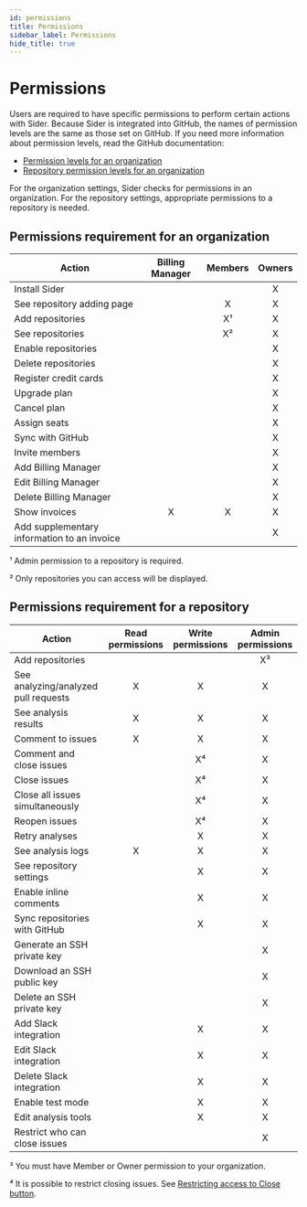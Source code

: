 ```yaml
---
id: permissions
title: Permissions
sidebar_label: Permissions
hide_title: true
---
```


# Permissions

Users are required to have specific permissions to perform certain actions with Sider.
Because Sider is integrated into GitHub, the names of permission levels are the same as those set on GitHub.
If you need more information about permission levels, read the GitHub documentation:

- [Permission levels for an organization](https://docs.github.com/en/free-pro-team@latest/github/setting-up-and-managing-organizations-and-teams/permission-levels-for-an-organization)
- [Repository permission levels for an organization](https://docs.github.com/en/free-pro-team@latest/github/setting-up-and-managing-organizations-and-teams/repository-permission-levels-for-an-organization)

For the organization settings, Sider checks for permissions in an organization. For the repository settings, appropriate permissions to a repository is needed.

## Permissions requirement for an organization

| Action                                      | Billing Manager | Members | Owners |
| ------------------------------------------- | :-------------: | :-----: | :----: |
| Install Sider                               |                 |         |   X    |
| See repository adding page                  |                 |    X    |   X    |
| Add repositories                            |                 |   X¹    |   X    |
| See repositories                            |                 |   X²    |   X    |
| Enable repositories                         |                 |         |   X    |
| Delete repositories                         |                 |         |   X    |
| Register credit cards                       |                 |         |   X    |
| Upgrade plan                                |                 |         |   X    |
| Cancel plan                                 |                 |         |   X    |
| Assign seats                                |                 |         |   X    |
| Sync with GitHub                            |                 |         |   X    |
| Invite members                              |                 |         |   X    |
| Add Billing Manager                         |                 |         |   X    |
| Edit Billing Manager                        |                 |         |   X    |
| Delete Billing Manager                      |                 |         |   X    |
| Show invoices                               |        X        |    X    |   X    |
| Add supplementary information to an invoice |                 |         |   X    |

¹ Admin permission to a repository is required.

² Only repositories you can access will be displayed.

## Permissions requirement for a repository

| Action                               | Read permissions | Write permissions | Admin permissions |
| ------------------------------------ | :--------------: | :---------------: | :---------------: |
| Add repositories                     |                  |                   |        X³         |
| See analyzing/analyzed pull requests |        X         |         X         |         X         |
| See analysis results                 |        X         |         X         |         X         |
| Comment to issues                    |        X         |         X         |         X         |
| Comment and close issues             |                  |        X⁴         |         X         |
| Close issues                         |                  |        X⁴         |         X         |
| Close all issues simultaneously      |                  |        X⁴         |         X         |
| Reopen issues                        |                  |        X⁴         |         X         |
| Retry analyses                       |                  |         X         |         X         |
| See analysis logs                    |        X         |         X         |         X         |
| See repository settings              |                  |         X         |         X         |
| Enable inline comments               |                  |         X         |         X         |
| Sync repositories with GitHub        |                  |         X         |         X         |
| Generate an SSH private key          |                  |                   |         X         |
| Download an SSH public key           |                  |                   |         X         |
| Delete an SSH private key            |                  |                   |         X         |
| Add Slack integration                |                  |         X         |         X         |
| Edit Slack integration               |                  |         X         |         X         |
| Delete Slack integration             |                  |         X         |         X         |
| Enable test mode                     |                  |         X         |         X         |
| Edit analysis tools                  |                  |         X         |         X         |
| Restrict who can close issues        |                  |                   |         X         |

³ You must have Member or Owner permission to your organization.

⁴ It is possible to restrict closing issues. See [Restricting access to Close button](../advanced-settings/restricting-access-to-close-button.md).
